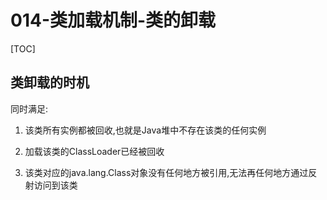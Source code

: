 # 014-类加载机制-类的卸载

[TOC]

## 类卸载的时机

同时满足:

1. 该类所有实例都被回收,也就是Java堆中不存在该类的任何实例

2. 加载该类的ClassLoader已经被回收

3. 该类对应的java.lang.Class对象没有任何地方被引用,无法再任何地方通过反射访问到该类

   